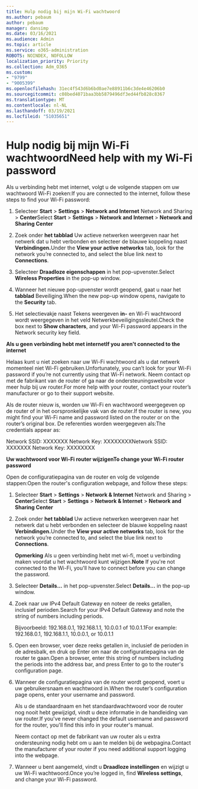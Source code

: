 ```yaml
---
title: Hulp nodig bij mijn Wi-Fi wachtwoord
ms.author: pebaum
author: pebaum
manager: dansimp
ms.date: 03/16/2021
ms.audience: Admin
ms.topic: article
ms.service: o365-administration
ROBOTS: NOINDEX, NOFOLLOW
localization_priority: Priority
ms.collection: Adm_O365
ms.custom:
- "9799"
- "9005399"
ms.openlocfilehash: 31ec4f543d6b6bd0ae7e88911b6c3de4e46206b0
ms.sourcegitcommit: c08bed4071baa3bb5879496df3ed44fb828c8367
ms.translationtype: MT
ms.contentlocale: nl-NL
ms.lasthandoff: 03/19/2021
ms.locfileid: "51035651"
---
```

# <a name="need-help-with-my-wi-fi-password"></a><span data-ttu-id="de507-102">Hulp nodig bij mijn Wi-Fi wachtwoord</span><span class="sxs-lookup"><span data-stu-id="de507-102">Need help with my Wi-Fi password</span></span>

<span data-ttu-id="de507-103">Als u verbinding hebt met internet, volgt u de volgende stappen om uw wachtwoord Wi-Fi zoeken:</span><span class="sxs-lookup"><span data-stu-id="de507-103">If you are connected to the internet, follow these steps to find your Wi-Fi password:</span></span>

1. <span data-ttu-id="de507-104">Selecteer **Start**  >  **Settings**  >  **Network and Internet** Network and Sharing  >  **Center**</span><span class="sxs-lookup"><span data-stu-id="de507-104">Select **Start** > **Settings** > **Network and Internet** > **Network and Sharing Center**</span></span>

1. <span data-ttu-id="de507-105">Zoek onder **het tabblad** Uw actieve netwerken weergeven naar het netwerk dat u hebt verbonden en selecteer de blauwe koppeling naast **Verbindingen.**</span><span class="sxs-lookup"><span data-stu-id="de507-105">Under the **View your active networks** tab, look for the network you’re connected to, and select the blue link next to **Connections**.</span></span>

1. <span data-ttu-id="de507-106">Selecteer **Draadloze eigenschappen** in het pop-upvenster.</span><span class="sxs-lookup"><span data-stu-id="de507-106">Select **Wireless Properties** in the pop-up window.</span></span>

1. <span data-ttu-id="de507-107">Wanneer het nieuwe pop-upvenster wordt geopend, gaat u naar het **tabblad** Beveiliging.</span><span class="sxs-lookup"><span data-stu-id="de507-107">When the new pop-up window opens, navigate to the **Security** tab.</span></span>

1. <span data-ttu-id="de507-108">Het selectievakje naast Tekens weergeven **in-** en Wi-Fi wachtwoord wordt weergegeven in het veld Netwerkbeveiligingssleutel.</span><span class="sxs-lookup"><span data-stu-id="de507-108">Check the box next to **Show characters**, and your Wi-Fi password appears in the Network security key field.</span></span>

<span data-ttu-id="de507-109">**Als u geen verbinding hebt met internet**</span><span class="sxs-lookup"><span data-stu-id="de507-109">**If you aren't connected to the internet**</span></span>

<span data-ttu-id="de507-110">Helaas kunt u niet zoeken naar uw Wi-Fi wachtwoord als u dat netwerk momenteel niet Wi-Fi gebruiken.</span><span class="sxs-lookup"><span data-stu-id="de507-110">Unfortunately, you can’t look for your Wi-Fi password if you’re not currently using that Wi-Fi network.</span></span> <span data-ttu-id="de507-111">Neem contact op met de fabrikant van de router of ga naar de ondersteuningswebsite voor meer hulp bij uw router.</span><span class="sxs-lookup"><span data-stu-id="de507-111">For more help with your router, contact your router’s manufacturer or go to their support website.</span></span>

<span data-ttu-id="de507-112">Als de router nieuw is, worden uw Wi-Fi en wachtwoord weergegeven op de router of in het oorspronkelijke vak van de router.</span><span class="sxs-lookup"><span data-stu-id="de507-112">If the router is new, you might find your Wi-Fi name and password listed on the router or on the router’s original box.</span></span> <span data-ttu-id="de507-113">De referenties worden weergegeven als:</span><span class="sxs-lookup"><span data-stu-id="de507-113">The credentials appear as:</span></span>

<span data-ttu-id="de507-114">Network SSID: XXXXXXX Network Key: XXXXXXXX</span><span class="sxs-lookup"><span data-stu-id="de507-114">Network SSID: XXXXXXX Network Key: XXXXXXXX</span></span>

<span data-ttu-id="de507-115">**Uw wachtwoord voor Wi-Fi router wijzigen**</span><span class="sxs-lookup"><span data-stu-id="de507-115">**To change your Wi-Fi router password**</span></span>

<span data-ttu-id="de507-116">Open de configuratiepagina van de router en volg de volgende stappen:</span><span class="sxs-lookup"><span data-stu-id="de507-116">Open the router's configuration webpage, and follow these steps:</span></span>

1. <span data-ttu-id="de507-117">Selecteer **Start**  >  **Settings**  >  **Network & Internet** Network and Sharing  >  **Center**</span><span class="sxs-lookup"><span data-stu-id="de507-117">Select **Start** > **Settings** > **Network & Internet** > **Network and Sharing Center**</span></span>

1. <span data-ttu-id="de507-118">Zoek onder **het tabblad** Uw actieve netwerken weergeven naar het netwerk dat u hebt verbonden en selecteer de blauwe koppeling naast **Verbindingen.**</span><span class="sxs-lookup"><span data-stu-id="de507-118">Under the **View your active networks** tab, look for the network you’re connected to, and select the blue link next to **Connections**.</span></span>

    <span data-ttu-id="de507-119">**Opmerking** Als u geen verbinding hebt met wi-fi, moet u verbinding maken voordat u het wachtwoord kunt wijzigen.</span><span class="sxs-lookup"><span data-stu-id="de507-119">**Note** If you're not connected to the Wi-Fi, you'll have to connect before you can change the password.</span></span>

1. <span data-ttu-id="de507-120">Selecteer **Details...** in het pop-upvenster.</span><span class="sxs-lookup"><span data-stu-id="de507-120">Select **Details...** in the pop-up window.</span></span>

1. <span data-ttu-id="de507-121">Zoek naar uw IPv4 Default Gateway en noteer de reeks getallen, inclusief perioden.</span><span class="sxs-lookup"><span data-stu-id="de507-121">Search for your IPv4 Default Gateway and note the string of numbers including periods.</span></span>

    <span data-ttu-id="de507-122">Bijvoorbeeld: 192.168.0.1, 192.168.1.1, 10.0.0.1 of 10.0.1.1</span><span class="sxs-lookup"><span data-stu-id="de507-122">For example: 192.168.0.1, 192.168.1.1, 10.0.0.1, or 10.0.1.1</span></span>

1. <span data-ttu-id="de507-123">Open een browser, voer deze reeks getallen in, inclusief de perioden in de adresbalk, en druk op Enter om naar de configuratiepagina van de router te gaan.</span><span class="sxs-lookup"><span data-stu-id="de507-123">Open a browser, enter this string of numbers including the periods into the address bar, and press Enter to go to the router's configuration page.</span></span>

1. <span data-ttu-id="de507-124">Wanneer de configuratiepagina van de router wordt geopend, voert u uw gebruikersnaam en wachtwoord in.</span><span class="sxs-lookup"><span data-stu-id="de507-124">When the router’s configuration page opens, enter your username and password.</span></span>

    <span data-ttu-id="de507-125">Als u de standaardnaam en het standaardwachtwoord voor de router nog nooit hebt gewijzigd, vindt u deze informatie in de handleiding van uw router.</span><span class="sxs-lookup"><span data-stu-id="de507-125">If you've never changed the default username and password for the router, you'll find this info in your router's manual.</span></span>

    <span data-ttu-id="de507-126">Neem contact op met de fabrikant van uw router als u extra ondersteuning nodig hebt om u aan te melden bij de webpagina.</span><span class="sxs-lookup"><span data-stu-id="de507-126">Contact the manufacturer of your router if you need additional support logging into the webpage.</span></span>

1. <span data-ttu-id="de507-127">Wanneer u bent aangemeld, vindt u **Draadloze instellingen** en wijzigt u uw Wi-Fi wachtwoord.</span><span class="sxs-lookup"><span data-stu-id="de507-127">Once you’re logged in, find **Wireless settings**, and change your Wi-Fi password.</span></span>